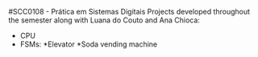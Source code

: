#SCC0108 - Prática em Sistemas Digitais
Projects developed throughout the semester
along with Luana do Couto and Ana Chioca:
* CPU
* FSMs:
  *Elevator
  *Soda vending machine
